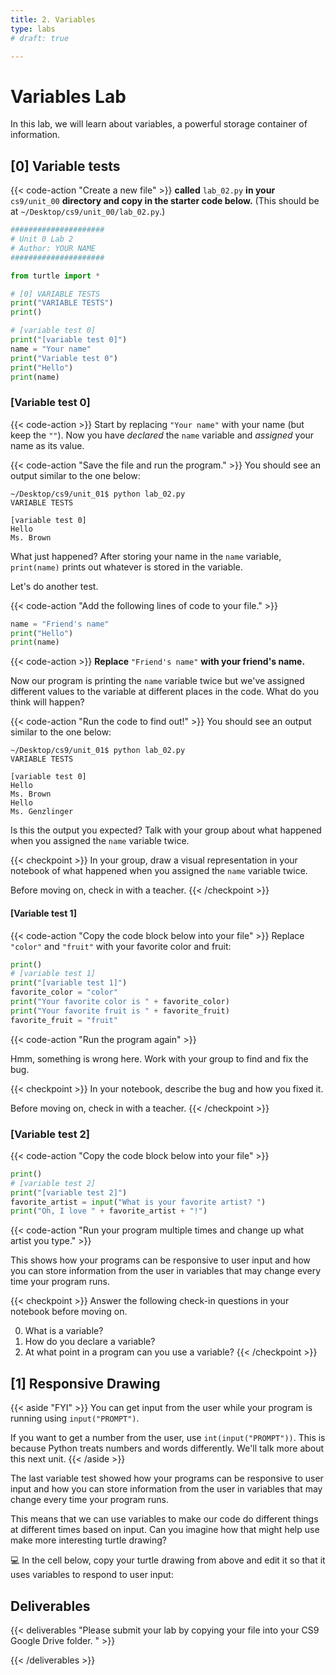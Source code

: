 ```yaml
---
title: 2. Variables
type: labs
# draft: true

---
```


# Variables Lab
In this lab, we will learn about variables, a powerful storage container of information.

## [0] Variable tests

{{< code-action "Create a new file" >}} **called** `lab_02.py` **in your** `cs9/unit_00` **directory and copy in the starter code below.** (This should be at `~/Desktop/cs9/unit_00/lab_02.py`.)


```python
#####################
# Unit 0 Lab 2
# Author: YOUR NAME
#####################

from turtle import *

# [0] VARIABLE TESTS
print("VARIABLE TESTS")
print()

# [variable test 0]
print("[variable test 0]")
name = "Your name"
print("Variable test 0")
print("Hello")
print(name)
```

### [Variable test 0]
{{< code-action >}} Start by replacing `"Your name"` with your name (but keep the `""`). Now you have *declared* the `name` variable and *assigned* your name as its value.

{{< code-action "Save the file and run the program." >}} You should see an output similar to the one below:

```shell
~/Desktop/cs9/unit_01$ python lab_02.py
VARIABLE TESTS

[variable test 0]
Hello
Ms. Brown
```

What just happened? After storing your name in the `name` variable, `print(name)` prints out whatever is stored in the variable.

Let's do another test. 

{{< code-action "Add the following lines of code to your file." >}} 

```python
name = "Friend's name"
print("Hello")
print(name)
```

{{< code-action >}} **Replace** `"Friend's name"` **with your friend's name.**

Now our program is printing the `name` variable twice but we've assigned different values to the
variable at different places in the code. What do you think will happen?

{{< code-action "Run the code to find out!" >}} You should see an output similar to the one below:
```shell
~/Desktop/cs9/unit_01$ python lab_02.py
VARIABLE TESTS

[variable test 0]
Hello
Ms. Brown
Hello
Ms. Genzlinger 
```

Is this the output you expected? Talk with your group about what happened when you assigned the
`name` variable twice.

{{< checkpoint >}}
In your group, draw a visual representation in your notebook of what happened when you assigned the `name` variable twice. 

Before moving on, check in with a teacher. 
{{< /checkpoint >}}

#### [Variable test 1]
{{< code-action "Copy the code block below into your file" >}} 
Replace `"color"` and `"fruit"` with your favorite color and fruit:

```python
print()
# [variable test 1]
print("[variable test 1]")
favorite_color = "color"
print("Your favorite color is " + favorite_color)
print("Your favorite fruit is " + favorite_fruit)
favorite_fruit = "fruit"
```

{{< code-action "Run the program again" >}} 

Hmm, something is wrong here. Work with your group to find and fix the bug.

{{< checkpoint >}}
In your notebook, describe the bug and how you fixed it. 

Before moving on, check in with a teacher. 
{{< /checkpoint >}}

### [Variable test 2]
{{< code-action "Copy the code block below into your file"  >}}
```python
print()
# [variable test 2]
print("[variable test 2]")
favorite_artist = input("What is your favorite artist? ")
print("Oh, I love " + favorite_artist + "!")
```

{{< code-action "Run your program multiple times and change up what artist you type." >}} 

This shows how your programs can be responsive to user input and how you can store
information from the user in variables that may change every time your program runs.


{{< checkpoint >}}
Answer the following check-in questions in your notebook before moving on. 

0. What is a variable?
0. How do you declare a variable?
0. At what point in a program can you use a variable?
{{< /checkpoint >}}

## [1] Responsive Drawing


{{< aside "FYI" >}}
You can get input from the user while your program is running using `input("PROMPT")`.

If you want to get a number from the user, use `int(input("PROMPT"))`. This is because
Python treats numbers and words differently. We'll talk more about this next unit.
{{< /aside >}}

The last variable test showed how your programs can be responsive to user input and how you can store information from the user in variables that may change every time your program runs.

This means that we can use variables to make our code do different things at different times based on input. Can you imagine how that might help use make more interesting turtle drawing?

💻 In the cell below, copy your turtle drawing from above and edit it so that it uses variables to respond to user input:

## Deliverables

{{< deliverables "Please submit your lab by copying your file into your CS9 Google Drive folder. " >}}




{{< /deliverables >}}